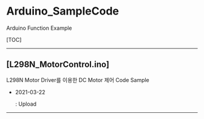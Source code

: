 # Arduino_SampleCode
 Arduino Function Example

[TOC]



---

## [L298N_MotorControl.ino]

L298N Motor Driver를 이용한 DC Motor 제어 Code Sample

- 2021-03-22

  : Upload

  

---

